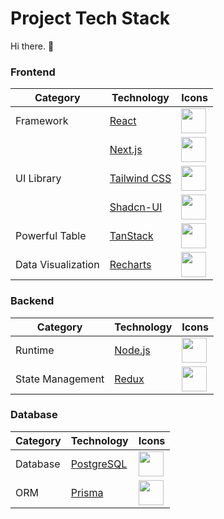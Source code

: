 # Project Tech Stack
Hi there. 👋

### Frontend

| Category    | Technology    | Icons | 
|-------------|---------------|-------| 
| Framework | [React](https://reactjs.org/)        | <img height="40" src="https://raw.githubusercontent.com/marwin1991/profile-technology-icons/refs/heads/main/icons/react.png">    | 
|             | [Next.js](https://nextjs.org/)      | <img height="40" src="https://raw.githubusercontent.com/marwin1991/profile-technology-icons/refs/heads/main/icons/next_js.png">    | 
| UI Library | [Tailwind CSS](https://tailwindcss.com/) | <img height="40" src="https://raw.githubusercontent.com/marwin1991/profile-technology-icons/refs/heads/main/icons/tailwind_css.png">    | 
|             | [Shadcn-UI](https://ui.shadcn.com/)    | <img height="40" src="https://raw.githubusercontent.com/marwin1991/profile-technology-icons/refs/heads/main/icons/shadcn_ui.png">    | 
| Powerful Table | [TanStack](https://tanstack.com/table/latest/docs/introduction)     | <img height="40" src="https://tanstack.com/_build/assets/logo-color-600w-Er4SOkq1.png">    | 
| Data Visualization | [Recharts](https://recharts.org/en-US/)     | <img height="40" src="https://avatars.githubusercontent.com/u/13690587?s=200&v=4">    | 

### Backend

| Category    | Technology    | Icons | 
|-------------|---------------|-------| 
| Runtime     | [Node.js](https://nodejs.org/)      | <img height="40" src="https://raw.githubusercontent.com/marwin1991/profile-technology-icons/refs/heads/main/icons/node_js.png">    | 
| State Management | [Redux](https://redux.js.org/)        | <img height="40" src="https://raw.githubusercontent.com/marwin1991/profile-technology-icons/refs/heads/main/icons/redux.png">    | 

### Database

| Category    | Technology    | Icons | 
|-------------|---------------|-------| 
| Database     | [PostgreSQL](https://www.postgresql.org/)   | <img height="40" src="https://raw.githubusercontent.com/marwin1991/profile-technology-icons/refs/heads/main/icons/postgresql.png">    | 
| ORM         | [Prisma](https://www.prisma.io/)       | <img height="40" src="https://encrypted-tbn0.gstatic.com/images?q=tbn:ANd9GcRWgE3cwDe-9BO0lkV4aGSHPARe_-wDrni3_sGG7-95l4jUsI2jwjRobOqrngy2cW6drUo&usqp=CAU">    |